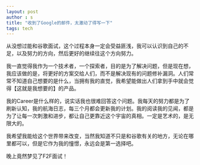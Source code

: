 ```yaml
---
layout: post
author : s
title: "收到了Google的邮件，太激动了得写一下"
tags: tech
---
```


从没想过能和谷歌面试，这个过程本身一定会受益匪浅，我可以认识到自己的不足，以及努力的方向，然后更好的继续往这个方向努力。

我一直觉得我作为一个技术者，一个探索者，目的是为了解决问题，但是现在想，我应该做的是，将更好的方案交给人们，而不是解决现有的问题修补漏洞。人们常常不知道自己想要的是什么，当拥有我的直觉，我希望能做出人们拿到手中就会觉得【这就是我想要的】的产品。

我的Career是什么样的，说实话我也很难回答这个问题。我每天的努力都是为了刷新认知，我的航海日志，每三个月都会更新我的计划。我的阅读我的见闻，都是为了让每一次刺激和进步，都让自己更靠近这个宇宙的真相。一定是艺术的，是无限大的。

我希望我能给这个世界带来改变，当然我知道不只是和谷歌有关的地方，无论在哪里都可以，但是它作为我的憧憬，永远会是第一选择吧。

晚上竟然梦见了F2F面试！
